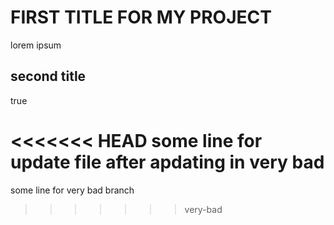 # FIRST TITLE FOR MY PROJECT 
lorem ipsum

## second title
true   


<<<<<<< HEAD
some line for update file after apdating in very bad
=======
some line for very bad branch
>>>>>>> very-bad
